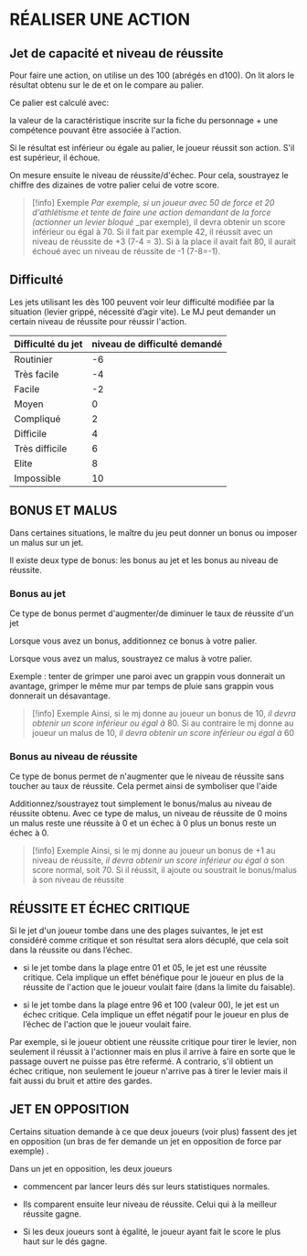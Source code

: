 # RÉALISER UNE ACTION

## Jet de capacité et niveau de réussite

Pour faire une action, on utilise un des 100 (abrégés en d100). On lit alors le résultat obtenu sur le de et on le compare au palier.

Ce palier est calculé avec:

la valeur de la caractéristique inscrite sur la fiche du personnage + une compétence pouvant être associée à l'action.

Si le résultat est inférieur ou égale au palier, le joueur réussit son action. S'il est supérieur, il échoue.

On mesure ensuite le niveau de réussite/d'échec. Pour cela, soustrayez le chiffre des dizaines de votre palier celui de votre score.

>[!info] Exemple
>_Par exemple,_ _si un joueur avec_ _50 de_ _force et_ _20 d'athlétisme_ _et tente de faire une action demandant de la force (actionner un levier_ _bloqué_ _par exemple), il devra obtenir un score inférieur ou égal à 70. Si il fait par exemple 42, il réussit avec un niveau de réussite de +3 (7-4 = 3). Si à la place il avait fait 80, il aurait échoué avec un niveau de réussite de -1 (7-8=-1).

## Difficulté

Les jets utilisant les dès 100 peuvent voir leur difficulté modifiée par la situation (levier grippé, nécessité d’agir vite). 
Le MJ peut demander un certain niveau de réussite pour réussir l'action.

|**Difficulté du jet**|**niveau de difficulté demandé**|
| :- | :- |
|Routinier|-6|
|Très facile|-4|
|Facile|-2|
|Moyen|0|
|Compliqué|2|
|Difficile|4|
|Très difficile|6|
|Elite|8|
|Impossible|10|

## BONUS ET MALUS

Dans certaines situations, le maître du jeu peut donner un bonus ou imposer un malus sur un jet.

Il existe deux type de bonus: les bonus au jet et les bonus au niveau de réussite.

### Bonus au jet

Ce type de bonus permet d'augmenter/de diminuer le taux de réussite d'un jet

Lorsque vous avez un bonus, additionnez ce bonus à votre palier.

Lorsque vous avez un malus, soustrayez ce malus à votre palier.

Exemple : tenter de grimper une paroi avec un grappin vous donnerait un avantage, grimper le même mur par temps de pluie sans grappin vous donnerait un désavantage.

>[!info] Exemple
>Ainsi, si le mj donne au joueur un bonus de 10, _il devra obtenir un score inférieur ou égal à_ 80. Si au contraire le mj donne au joueur un malus de 10, _il devra obtenir un score inférieur ou égal à_ 60

### Bonus au niveau de réussite

Ce type de bonus permet de n'augmenter que le niveau de réussite sans toucher au taux de réussite. 
Cela permet ainsi de symboliser que l'aide

Additionnez/soustrayez tout simplement le bonus/malus au niveau de réussite obtenu.
Avec ce type de malus, un niveau de réussite de 0 moins un malus reste une réussite à 0 et un échec à 0 plus un bonus reste un échec à 0.

>[!info] Exemple
>Ainsi, si le mj donne au joueur un bonus de +1 au niveau de réussite, _il devra obtenir un score inférieur ou égal à_ son score normal, soit 70.  Si il réussit, il ajoute ou soustrait le bonus/malus à son niveau de réussite

## RÉUSSITE ET ÉCHEC CRITIQUE

Si le jet d'un joueur tombe dans une des plages suivantes, le jet est considéré comme critique et son résultat sera alors décuplé, que cela soit dans la réussite ou dans l’échec.

-   si le jet tombe dans la plage entre 01 et 05, le jet est une réussite critique. Cela implique un effet bénéfique pour le joueur en plus de la réussite de l'action que le joueur voulait faire (dans la limite du faisable).
    
-   si le jet tombe dans la plage entre 96 et 100 (valeur 00), le jet est un échec critique. Cela implique un effet négatif pour le joueur en plus de l’échec de l'action que le joueur voulait faire.
    

Par exemple, si le joueur obtient une réussite critique pour tirer le levier, non seulement il réussit à l'actionner mais en plus il arrive à faire en sorte que le passage ouvert ne puisse pas être refermé. A contrario, s'il obtient un échec critique, non seulement le joueur n'arrive pas à tirer le levier mais il fait aussi du bruit et attire des gardes.

## JET EN OPPOSITION

Certains situation demande à ce que deux joueurs (voir plus) fassent des jet en opposition (un bras de fer demande un jet en opposition de force par exemple) .

Dans un jet en opposition, les deux joueurs

-   commencent par lancer leurs dés sur leurs statistiques normales.
    
-   Ils comparent ensuite leur niveau de réussite. Celui qui à la meilleur réussite gagne.
    
-   Si les deux joueurs sont à égalité, le joueur ayant fait le score le plus haut sur le dés gagne.